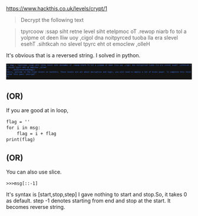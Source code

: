 https://www.hackthis.co.uk/levels/crypt/1
>Decrypt the following text

>    tpyrcoow :ssap siht retne level siht etelpmoc oT .rewop niarb fo tol a yolpme ot deen lliw uoy ,cigol dna noitpyrced tuoba lla era slevel esehT .sihtkcah no slevel tpyrc eht ot emoclew ,olleH 

It's obvious that is a reversed string. I solved in python.

![alt crypt1](Resources/crypt%20lvl1.png)

## (OR)
If you are good at in loop,
```
flag = '' 
for i in msg:
    flag = i + flag   
print(flag)
```
## (OR)
You can also use slice.
```
>>>msg[::-1]
```
It's syntax is [start,stop,step]
I gave nothing to start and stop.So, it takes 0 as default. step -1 denotes starting from end and stop at the start. It becomes reverse string.





